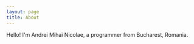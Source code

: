 ```yaml
---
layout: page
title: About
---
```


Hello! I'm Andrei Mihai Nicolae, a programmer from Bucharest, Romania.
